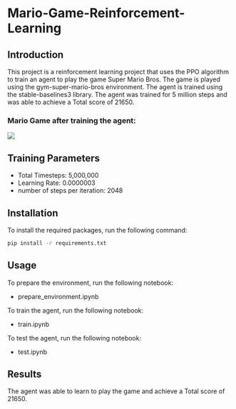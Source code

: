# Mario-Game-Reinforcement-Learning

## Introduction
This project is a reinforcement learning project that uses the PPO algorithm to train an agent to play the game Super Mario Bros. The game is played using the gym-super-mario-bros environment. The agent is trained using the stable-baselines3 library.
The agent was trained for 5 million steps and was able to achieve a Total score of 21650.

### Mario Game after training the agent:
![](./Others/Mario-Reinforcment-Learning.gif)

## Training Parameters

- Total Timesteps: 5,000,000
- Learning Rate: 0.0000003
- number of steps per iteration: 2048

## Installation
To install the required packages, run the following command:
```bash
pip install -r requirements.txt
```

## Usage
To prepare the environment, run the following notebook:
- prepare_environment.ipynb

To train the agent, run the following notebook:
- train.ipynb

To test the agent, run the following notebook:
- test.ipynb

## Results
The agent was able to learn to play the game and achieve a Total score of 21650.
